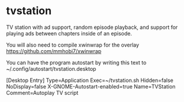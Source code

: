 # tvstation
TV station with ad support, random episode playback, and support for playing ads between chapters inside of an episode.

You will also need to compile xwinwrap for the overlay 
https://github.com/mmhobi7/xwinwrap

You can have the program autostart by writing this text to ~/.config/autostart/tvstation.desktop

[Desktop Entry]
Type=Application
Exec=~/tvstation.sh
Hidden=false
NoDisplay=false
X-GNOME-Autostart-enabled=true
Name=TVStation
Comment=Autoplay TV script

